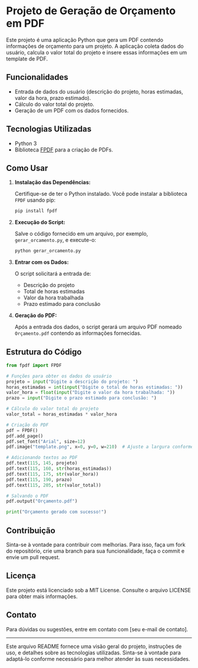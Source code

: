 # Projeto de Geração de Orçamento em PDF

Este projeto é uma aplicação Python que gera um PDF contendo informações de orçamento para um projeto. A aplicação coleta dados do usuário, calcula o valor total do projeto e insere essas informações em um template de PDF.

## Funcionalidades

- Entrada de dados do usuário (descrição do projeto, horas estimadas, valor da hora, prazo estimado).
- Cálculo do valor total do projeto.
- Geração de um PDF com os dados fornecidos.

## Tecnologias Utilizadas

- Python 3
- Biblioteca [FPDF](http://www.fpdf.org/) para a criação de PDFs.

## Como Usar

1. **Instalação das Dependências:**

   Certifique-se de ter o Python instalado. Você pode instalar a biblioteca `FPDF` usando pip:
   ```sh
   pip install fpdf
   ```

2. **Execução do Script:**

   Salve o código fornecido em um arquivo, por exemplo, `gerar_orcamento.py`, e execute-o:
   ```sh
   python gerar_orcamento.py
   ```

3. **Entrar com os Dados:**

   O script solicitará a entrada de:
   - Descrição do projeto
   - Total de horas estimadas
   - Valor da hora trabalhada
   - Prazo estimado para conclusão

4. **Geração do PDF:**

   Após a entrada dos dados, o script gerará um arquivo PDF nomeado `Orçamento.pdf` contendo as informações fornecidas.

## Estrutura do Código

```python
from fpdf import FPDF

# Funções para obter os dados do usuário
projeto = input("Digite a descrição do projeto: ")
horas_estimadas = int(input("Digite o total de horas estimadas: "))
valor_hora = float(input("Digite o valor da hora trabalhada: "))
prazo = input("Digite o prazo estimado para conclusão: ")

# Cálculo do valor total do projeto
valor_total = horas_estimadas * valor_hora

# Criação do PDF
pdf = FPDF()
pdf.add_page()
pdf.set_font("Arial", size=12)
pdf.image("template.png", x=0, y=0, w=210)  # Ajuste a largura conforme necessário

# Adicionando textos ao PDF
pdf.text(115, 145, projeto)
pdf.text(115, 160, str(horas_estimadas))
pdf.text(115, 175, str(valor_hora))
pdf.text(115, 190, prazo)
pdf.text(115, 205, str(valor_total))

# Salvando o PDF
pdf.output("Orçamento.pdf")

print("Orçamento gerado com sucesso!")
```

## Contribuição

Sinta-se à vontade para contribuir com melhorias. Para isso, faça um fork do repositório, crie uma branch para sua funcionalidade, faça o commit e envie um pull request.

## Licença

Este projeto está licenciado sob a MIT License. Consulte o arquivo LICENSE para obter mais informações.

## Contato

Para dúvidas ou sugestões, entre em contato com [seu e-mail de contato].

---

Este arquivo README fornece uma visão geral do projeto, instruções de uso, e detalhes sobre as tecnologias utilizadas. Sinta-se à vontade para adaptá-lo conforme necessário para melhor atender às suas necessidades.
